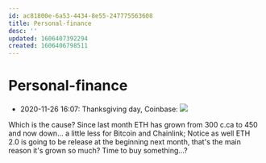 ```yaml
---
id: ac81800e-6a53-4434-8e55-247775563608
title: Personal-finance
desc: ''
updated: 1606407392294
created: 1606406798511
---
```


# Personal-finance

- 2020-11-26 16:07: Thanksgiving day, Coinbase:
![](/assets/images/2020-11-26-16-09-43.png)

Which is the cause? Since last month ETH has grown from 300 c.ca to 450 and now down... a little less for Bitcoin and Chainlink;
Notice as well ETH 2.0 is going to be release at the beginning next month, that's the main reason it's grown so much?
Time to buy something...?